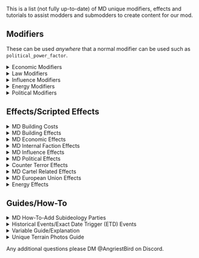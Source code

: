 This is a list (not fully up-to-date) of MD unique modifiers, effects and tutorials to assist modders and submodders to create content for our mod.

## Modifiers

These can be used *anywhere* that a normal modifier can be used such as ``political_power_factor``.

<details><summary>Economic Modifiers</summary>

| Modifier Name | Category | Description | Notes |
| ------ | ------ | ------ |  ------ |
| interest_rate_multiplier_modifier | Economic | Modifies the country's interest rate | This is whole number ( i.e. -1 ) |
| personnel_cost_multiplier_modifier | Economic | Modifies the country's military wages | N/A |
| army_personnel_cost_multiplier_modifier | Economic | Modifies the country's land forces wages | N/A |
| navy_personnel_cost_multiplier_modifier | Economic | Modifies the country's naval forces wages | N/A |
| airforce_personnel_cost_multiplier_modifier | Economic | Modifies the country's air forces wages | N/A |
| equipment_cost_multiplier_modifier | Economic | Modifies the country's equipment upkeep | N/A |
| bureaucracy_cost_multiplier_modifier | Economic | Modifies the country's bureaucracy spending cost | N/A |
| police_cost_multiplier_modifier | Economic | Modifies the country's internal security spending cost | N/A |
| education_cost_multiplier_modifier | Economic | Modifies the country's internal security spending cost | N/A |
| health_cost_multiplier_modifier | Economic | Modifies the country's health care spending cost | N/A |
| social_cost_multiplier_modifier | Economic | Modifies the country's welfare spending cost | N/A |
| econ_cycle_upg_cost_multiplier_modifier | Economic | Modifies the economic cycle upgrade cost | N/A |
| tax_rate_change_multiplier_modifier | Economic | Modifies the tax rate law change pp cost | N/A |
| propaganda_campaign_cost_modifier | Economic | Modifies all propaganda campaign decision monetary cost | N/A |
| projects_cost_modifier | Economic | Modifies the economic projects (the project section in the Economic Preview tab) | N/A |
| salafist_outlook_campaign_cost_modifier | Economic | Modifies the Salafi Indoctrination campaign decision monetary cost | N/A |
| nonaligned_outlook_campaign_cost_modifier | Economic | Modifies the Non-Aligned campaign decision monetary cost | N/A |
| western_outlook_campaign_cost_modifier | Economic | Modifies the Western Outlook campaign decision monetary cost | N/A |
| emerging_outlook_campaign_cost_modifier | Economic | Modifies the Emerging Outlook campaign decision monetary cost | N/A |
| nationalist_outlook_campaign_cost_modifier | Economic | Modifies the Nationalist Outlook campaign decision monetary cost | N/A |
| receiving_investment_duration_modifier | Economic | Modifies the duration of incoming International Investment projects | N/A |
| receiving_investment_cost_modifier | Economic | Modifies the cost of incoming International Investment projects | N/A |
| investment_duration_modifier | Economic | Modifies the duration of an outgoing International Investment project | N/A |
| investment_cost_modifier | Economic | Modifies the cost of an outgoing International Investment project | N/A |
| civ_facs_worker_requirement_modifier | Economic | Modifies the number of workers required by a Civilian Factory | N/A |
| mil_facs_worker_requirement_modifier | Economic | Modifies the number of workers required by a Military Factory and Dockyard | N/A |
| offices_worker_requirement_modifier | Economic | Modifies the number of workers required by an Office Park | N/A |
| buildings_worker_requirement_modifier | Economic | Modifies the number of workers required by all buildings | N/A |
| agriculture_workers_modifier | Economic | Modifies the number of workers required by agriculture  | N/A |
| agriculture_district_worker_requirement_modifier | Economic | Modifies the number of workers required by Commercialized Agriculture Districts | N/A |
| resource_sector_workers_modifier | Economic | Modifies the number of workers required by the resource sectors | N/A |
| tax_gain_multiplier_modifier | Economic | Modifies the amount of money gained from all taxes (Population and Corporate) | N/A |
| population_tax_income_multiplier_modifier | Economic | Modifies the amount of money gained from population taxes | N/A |
| corporate_tax_income_multiplier_modifier | Economic | Modifies the amount of money gained from corporate taxes | N/A |
| office_park_income_tax_modifier | Economic | Modifies the amount of money gained from Office Parks | N/A |
| dockyard_income_tax_modifier | Economic | Modifies the amount of money gained from Naval Yards | N/A |
| military_industry_tax_modifier | Economic | Modifies the amount of money gained from Military Industry | N/A |
| civilian_industry_tax_modifier | Economic | Modifies the amount of money gained from Civilian Industry | N/A |
| agriculture_tax_modifier | Economic | Modifies the amount of money gained from Agriculture | N/A |
| agriculture_district_income_tax_modifier | Economic | Modifies the amount of money gained from Commercialized Agriculture Districts| N/A |
| resource_export_multiplier_modifier | Economic | Modifies the amount of money gained from all Resource Exports | N/A |
| oil_export_multiplier_modifier | Economic | Modifies the amount of money gained from Fossil Fuel Exports | N/A |
| steel_export_multiplier_modifier | Economic | Modifies the amount of money gained from Steel Exports | N/A |
| tungsten_export_multiplier_modifier | Economic | Modifies the amount of money gained from Technology Metal Exports | N/A |
| aluminium_export_multiplier_modifier | Economic | Modifies the amount of money gained from Light Metal Exports | N/A |
| chromium_export_multiplier_modifier | Economic | Modifies the amount of money gained from Precious Metal Exports | N/A |
| rubber_export_multiplier_modifier | Economic | Modifies the amount of money gained from Rubber Exports | N/A |
| return_on_investment_modifier | Economic | Modifies the return rate on International Investment | 0.02 will add 2% to your ROI rate |
| productivity_growth_modifier | Economic | Modifies the productivity growth of a nation | Keep this small or else it quickly snowballs |
| state_productivity_growth_modifier | Economic | State level modifier to increase/decrease the productivity growth of a state | N/A |
| country_productivity_growth_modifier | Economic | Country level modifier increase/decrease the productivity growth of a state | N/A |
| agricolture_productivity_modifier | Economic |  Modifier to increase/decrease the productivity generate from agriculture | N/A |
| civilian_factories_productivity | Economic | Modifier to increase/decrease the productivity generate from civilian factories | N/A |
| military_factories_productivity | Economic | Modifier to increase/decrease the productivity generate from mil factories | N/A |
| dockyard_prodctivity| Economic | Modifier to increase/decrease the productivity generate from dockyards| N/A |
| offices_productivity | Economic | Modifier to increase/decrease the productivity generated from offices | N/A |
| total_workforce_modifier | Economic | Modifier to increase/decrease the amount of your workforce for buildings | N/A |
| high_unemployment_threshold_modifier | Economic | Modifier to increase/decrease the limit before you suffer penalties from high unemployment | N/A |
| gdp_from_resource_sector_modifier | Economic | Modifier to increase/decrease the gdp from the resource sector | N/A |
| international_market_income_modifier | Economic | Modifier to increase/decrease the amount of money gained from selling equipment on the international market | N/A |
| international_market_purchase_modifier | Economic | Modifier to increase/decrease the cost of buying equipment from the international market | N/A |
| migration_rate_value_factor| Migration | Modifier to increase/decrease the amount of net migration into your country | N/A |
| internal_investments_pp_cost_modifier | Economic | Modifier to increase/decrease the amount of political power spent on Internal Investments | N/A |
| internal_investments_money_cost_modifier | Economic | MModifier to increase/decrease the amount of money spent on Internal Investments | N/A |

</details>

<details><summary>Law Modifiers</summary>

| Modifier Name | Category | Description | Notes |
| ------ | ------ | ------ |  ------ |
| expected_adm_modifier | Law | Modifier that increases/decreases the expected government spending on Bureau (Laws) | N/A |
| expected_police_modifier | Law | Modifier that increases/decreases the expected government spending on Police/Internal Security (Law) | N/A |
| expected_education_modifier | Law | Modifier that increases/decreases the expected government spending on Education (Law) | N/A |
| expected_healthcare_modifier | Law | Modifier that increases/decreases the expected government spending on Healthcare (Law) | N/A |
| expected_welfare_modifier | Law | Modifier that increases/decreases the expected government spending on Social Spending (Law) | N/A |
| expected_mil_modifier | Law | Modifier that increases/decreases the expected government spending on Military (Law) | N/A |
| corruption_cost_factor | Law | Modifies the political power cost of changing Corruption | N/A |
| economic_cycles_cost_factor | Law | Modifies the political power cost of changing Economic Cycles | N/A |
| internal_factions_cost_factor | Law | Modifies the political power cost of changing Internal Factions | N/A |
| bureaucracy_cost_factor  | Law | Modifies the political power cost of changing Bureaucracy Spending | N/A |
| Military_Spending_cost_factor | Law | Modifies the political power cost of changing Military Spending | N/A |
| crime_fighting_cost_factor | Law | Modifies the political power cost of changing Police/Internal Security Spending | N/A |
| education_budget_cost_factor | Law | Modifies the political power cost of changing Education Spending | N/A |
| health_budget_cost_factor | Law | Modifies the political power cost of changing Healthcare Spending | N/A |
| social_budget_cost_factor | Law | Modifies the political power cost of changing Welfare Spending | N/A |
| trade_laws_cost_factor | Law | Modifies the political power cost of changing Trade Law | N/A |
| Conscription_Law_cost_factor | Law | Modifies the political power cost of changing Conscription Law | N/A |
| Military_Status_Women_cost_factor | Law | Modifies the political power cost of changing Military Status of Women Law | N/A |
| Foreign_Intervention_Law_cost_factor | Law | Modifies the political power cost of changing Foreign Intervention Law | N/A |
| Officer_Training_Law_cost_factor | Law | Modifies the political power cost of changing Officer Training Law | N/A |
| migration_rate_value_factor | Law | Modifies net migration rate | N/A |
| materiel_manufacturer_cost_factor | Law | Modifies the political power cost of changing Infantry/Other Design Companies | This is used when you do not have Arms Against Tyranny enabled. |
| tank_manufacturer_cost_factor | Law | Modifies the political power cost of changing Armour Design Companies | This is used when you do not have Arms Against Tyranny enabled. |
| aircraft_manufacturer_cost_factor | Law | Modifies the political power cost of changing Aircraft Design Companies | This is used when you do not have Arms Against Tyranny enabled. |
| naval_manufacturer_cost_factor | Law | Modifies the political power cost of changing Naval Design Companies | This is used when you do not have Arms Against Tyranny enabled. |

</details>

<details><summary>Influence Modifiers</summary>

| Modifier Name | Category | Description | Notes |
| ------ | ------ | ------ |  ------ |
| foreign_influence_modifier | Influence | Modifier that increases the effectiveness of your influence actions | N/A |
| foreign_influence_defense_modifier | Influence | Modifier that decreases the effectiveness of foreign influence actions in our country | N/A |
| foreign_influence_auto_influence_cap_modifier | Influence | Modifier that increases the number of Auto-Influence slots a tag has available | N/A |
| influence_coup_modifier | Influence | Modifier that increase/decreases the success rate of a coup | N/A |
| foreign_influence_continent_modifier | Influence | Modifier that increase/decreases the effectiveness of foreign influence on other continents | This modifier is a negative modifier. |
| foreign_influence_home_continent_modifier | Influence | Modifier that increase/decreases the effectiveness of foreign influence on our home continents | This modifier is a negative modifier. |
| foreign_influence_monthly_domestic_independence_gain_modifier | Influence | Increases the amount of the monthly Domestic Independence Gain |
| foreign_influence_monthly_domestic_independence_gain_factor | Influence | Modifier that increases/decreases the effectiveness of foreign influence on other continents | Increases the amount of the monthly Domestic Independence Gain by this factor |

</details>

<details><summary>Energy Modifiers</summary>

| Modifier Name | Category | Description | Notes |
| ------ | ------ | ------ |  ------ |
| energy_gain | Energy | Modifies energy gain as a flat amount | 10 = 10 more energy gain |
| energy_gain_multiplier | Energy | Modifies energy gain as a percentage, modifies all sources of energy gain | N/A |
| renewable_energy_gain | Energy | Modifies energy gain from renewable | N/A |
| renewable_energy_gain_multiplier | Energy | Modifies energy gain from renewable as a modifier | N/A |
| pop_energy_use_multiplier | Energy | Modifies the amount of energy used by the population | N/A |
| fossil_pp_energy_generation_modifier | Energy | Modifies the energy generated by a Fossil Fuel Powerplant | N/A |
| nuclear_energy_generation_modifier | Energy | Modifies energy generated by a Nuclear Reactor | N/A |
| hydroelectric_energy_storage | Energy | Used for basic static energy use/storage for hydroelectric modifiers in a particular state | N/A |
| nuclear_fuel_consumption_modifier | Energy | Modifies the consumption of LEU fuel by Nuclear Reactors | N/A |
| fossil_pp_fuel_consumption_modifier | Energy | Modifies the consumption of fuel by Fossil Fuel Powerplant | N/A |
| non_electric_fuel_consumption_modifier | Energy | Modifies the consumption of fuel by a countries population | N/A |
| energy_use | Energy | Modifies energy use as a flat amount | 10 = 10 more energy consumption |
| energy_use_multiplier | Energy | Modifies energy consumption as a percentage, modifies all sources of energy consumption | N/A |
| battery_park_construction_cost | Energy | Modifies the cost of building a battery park | N/A |
| leu_fuel_production_modifier | Energy | Modifies the amount of LEU fuel produced each week by enrichment facilities | N/A |
| heu_fuel_production_modifier | Energy | Modifies the amount of HEU fuel produced each week by enrichment facilities | N/A |
| state_renewable_energy_generation_modifier | Energy | Modifies the amount of State Renewable Energy Generation | N/A |

</details>

<details><summary>Political Modifiers</summary>

| Modifier Name | Category | Description | Notes |
| ------ | ------ | ------ |  ------ |
| popularity_attack_modifier | Political | Modifier that increases the effectiveness of attacking political parties in the political GUI | The modifier is not percentual. EX: popularity_attack_modifier = 2.0 for 2x damage |
| popularity_boost_modifier| Political | Modifier that increases the effectiveness of boosting political parties in the political GUI | The modifier is not percentual. EX: popularity_boost_modifier = 2.0 for 2x boost |

</details>

## Effects/Scripted Effects

<details><summary>MD Building Costs</summary>

Each of the values for buildings that consume a building slot (i.e. Civilian Industry) has the building slot factored in.

-- State Buildings:

- Civilian Industry (industrial_complex) - $7.50
- Military Industry (arms_factory) - $7.50
- Dockyard (dockyard) - $7.50
- Offices (offices) - $12
- Commercialized Agriculture District - $3.75
- Infrastructure (infrastructure) - $3.50
- Air Base (air_base) - $2.50
- Sam Site (anti_air_building) - $3.25
- Renewable Energy Infrastructure (synthetic_refinery) - $8.50
- Fuel Silo (fuel_silo) - $3.00
- Radar Station (radar_station) - $1.75
- Network Infrastructure (internet_station) - $3.00
- Missile Launch Site (rocket_site) - $3.00
- Nuclear Reactor (nuclear_reactor) - $9.00
- State-Wide Defensive Network (stronghold_network) - $8.00
- Fossil Fuel Powerplant (fossil_powerplant) - $2.25
- **Building Slots Minimum: $1.00 per slot**

-- Provincial Buildings

- Naval Engineering Facility (naval_facility) - $15.00
- Land Warfare Facility (land_facility) - $15.00
- Aerodynamics & Avionics Facility (air_facility) - $15.00
- Civilian R&D Facility (nuclear_facility) - $15.00
- Naval Base (naval_base) - $0.50 per level
- Land Fort (bunker) - $0.50 per level
- Coastal Bunker (coastal_bunker) - $0.50 per level
- Supply Hub (supply_node) - $2.50
- Railways (rail_way) - $0.01 per province

-- Resources:

Resources in MD translates to a 8 resources to one civilian factory. Therefore, if you were to add 1 steel it would cost the nation $0.938 Billion in MD standard. The below example illustrates how you should balance out resource costs.

Example:
```
capital_scope = {
	add_resource = {
		type = steel
		amount = 4
	}
}
set_temp_variable = { treasury_change = -3.75 }
modify_treasury_effect = yes
```

</details>

<details><summary>MD Building Effects</summary>

If you are lazy to calculate cost for common effects with buildings, you can check common\scripted_effects\00_scripted_effects.txt<br><br>
State Scope effects requires to put the effect inside a state. If the building cannot be added into a state, it will be added to any random owned state.<br>
Example:
```
117 = {
	one_state_industrial_complex = yes
}
```
Also try to use as more as possible these effects.

**Civilian Factory**
```
one_random_industrial_complex = yes #add 1 civ with slot and cost
two_random_industrial_complex = yes #add 2 civs with slots and cost
three_random_industrial_complex = yes #add 3 civs (2 in 1st random state and 3rd in another one) with slots and cost
four_random_industrial_complex = yes #add 4 civs (2 in 1st random state and 2 in another one) with slots and cost

~~State Scope~~
one_state_industrial_complex = yes #add 1 civ with slot and cost in a predefined state
two_state_industrial_complex = yes #add 2 civs with slot and cost in a predefined state
three_state_industrial_complex = yes #add 3 civs with slot and cost in a predefined state
four_state_industrial_complex = yes #add 4 civs with slot and cost in a predefined state
```
**Military Factory**
```
one_random_arms_factory = yes #add 1 military factory with slot and cost
two_random_arms_factory = yes #add 2 military factories with slots and cost
three_random_arms_factory = yes #add 3 military factories (2 in 1st random state and 3rd in another one) with slots and cost
four_random_arms_factory = yes #add 4 military factories (2 in 1st random state and 2 in another one) with slots and cost

~~State Scope~~
one_state_arms_factory = yes #add 1 military factory with slot and cost in a predefined state
two_state_arms_factory = yes #add 2 military factories with slot and cost in a predefined state
three_state_arms_factory = yes #add 3 military factories with slot and cost in a predefined state
four_state_arms_factory = yes #add 4 military factories with slot and cost in a predefined state
```
**Infrastructure**
```
one_random_infrastructure = yes #add 1 infrastructure with cost
two_random_infrastructure = yes #add 2 infrastructure in 2 random states with cost
three_random_infrastructure = yes #add 3 infrastructure in 3 random states with cost

~~State Scope~~
one_state_infrastructure = yes #add 1 infrastructure with cost in a predefined state
two_state_infrastructure = yes #add 2 infrastructure with cost in a predefined state
three_state_infrastructure = yes #add 3 infrastructure with cost in a predefined state
```
**Dockyards**
```
one_random_dockyard = yes #add 1 dockyard with slot and cost
two_random_dockyards = yes #add 2 dockyards with slots and cost

~~State Scope~~
one_state_dockyard = yes #add 1 dockyard with slot and cost in a predefined state
two_state_dockyard = yes #add 2 dockyards with slot and cost in a predefined state
```
**Offices**

The following also give a fossil fuel power plant.
```
one_office_construction = yes #add 1 office construction with slot and cost
two_office_construction = yes #add 2 office constructions with slots and cost
three_office_construction = yes #add 3 office constructions (2 in 1st random state and 3rd in another one state) with slots and cost

~~State Scope~~
one_state_office_construction = yes #add 1 office construction with slot and cost in a predefined state
two_state_office_construction = yes #add 2 office constructions with slots and cost in a predefined state
three_state_office_construction = yes #add 3 office constructions with slots and cost in a predefined state
```
**Commercialized Agriculture District**
```
one_random_agriculture_district = yes #add 1 agriculture district construction with slot and cost

~~State Scope~~
one_state_agriculture_district = yes #add 1 agriculture district construction with slot and cost in a predefined state
```
**Air bases (air_base)**
```
one_air_base = yes #add 1 air base with cost
two_air_base = yes #add 2 air bases in various states with cost

~~State Scope~~
one_state_air_base = yes #add 1 air base with cost in a predefined state
two_state_air_base = yes #add 2 air bases with cost in a predefined state
```
**Network Infrastructure (internet_station)**
```
one_random_network_infrastructure = yes #add 1 network infrastructure with cost
two_random_network_infrastructure = yes #add 2 network infrastructure in various states with cost

~~State Scope~~
one_state_network_infrastructure = yes #add 1 network infrastructure with cost in a predefined state
two_state_network_infrastructure = yes #add 2 network infrastructure with cost in a predefined state
```
**Anti Air | Sam Site (anti_air_building)**
```
one_anti_air = yes #add 1 anti air with cost
two_anti_air = yes #add 2 anti airs in various states with cost

~~State Scope~~
one_state_anti_air = yes #add 1 anti air with cost in a predefined state
two_state_anti_air = yes #add 2 anti airs with cost in a predefined state
```
**Radar Station (radar_station)**
```
one_radar_station = yes #add 1 radar station with cost
two_radar_station = yes #add 2 radar stations in various states with cost

~~State Scope~~
one_state_radar_station = yes #add 1 radar station with cost in a predefined state
two_state_radar_station = yes #add 2 radar stations with cost in a predefined state
```
**Synthetic refinery (synthetic_refinery)**
```
one_random_synthetic_refinery = yes #add 1 Synthetic refinery with slot and cost
two_random_synthetic_refinery = yes #add 2 Synthetic refineries in various states with slots and cost
three_random_synthetic_refinery = yes #add 3 Synthetic refineries in various states with slots and cost

~~State Scope~~
one_state_synthetic_refinery = yes #add 1 Synthetic refinery with slot and cost in a predefined state
two_state_synthetic_refinery = yes #add 2 Synthetic refineries with slot and cost in a predefined state
three_state_synthetic_refinery = yes #add 3 Synthetic refineries with slot and cost in a predefined state
```
**Other buildings**
```
one_random_nuclear_reactor = yes #add 1 nuclear reactor with slot and cost
two_random_nuclear_reactor = yes #add 2 nuclear reactors with slot and cost

~~State Scope~~
one_state_nuclear_reactor = yes #add 1 nuclear reactor with slot and cost in a predefined state
two_state_nuclear_reactor = yes #add 2 nuclear reactors with slot and cost in a predefined state
```

</details>

<details><summary>MD Economic Effects</summary>

All scripted effects provided *automatically* create tooltips for you. Do **NOT** localize additional tooltips.

**How to Modify Treasury**
```
# - reduces the treasury
set_temp_variable = { treasury_change = -10.00 }
modify_treasury_effect = yes

small_expenditure = yes
medium_expenditure = yes
large_expenditure = yes
```
**Other Economic Effects**
```
set_temp_variable = { debt_change = 0.1 }
modify_debt_effect = yes
```
```
set_temp_variable = { int_investment_change = 0.1 }
modify_international_investment_effect = yes
```
```
set_temp_variable = { corp_change = 2 }
modify_corporate_tax_rate_effect = yes
```
```
set_temp_variable = { pop_change = 2 }
modify_population_tax_rate_effect = yes
```

```
# - Adjusting the productivity of a number as a flat value
set_temp_variable = { temp_productivity_change = 0.025 }
flat_productivity_change_effect = yes
```

**Guide on How To-Do Additional Income/Additional Expenses**
```
Step One: go to common/scripted_effects/00_money_system.txt
Step Two: look for calculate_additional_income_rate
Step Three: In that section there should be a noted one that says Country Specific. Throw it in there.
if = {
  limit = { original_tag = TAG  }
  if = {
    limit = { has_idea = whatever }
    set_variable = { whatever_gain = 0.05 }
    add_to_variable = { additional_income_rate = whatever_gain }
  }
}
Step Four: go to common/scripted_localization/money_scripted_localization.txt. It doesn't really matter where you put it in here.
defined_text = {
    name = additional_income_summary_whatever
    text = {
        trigger = { has_idea = whatever }
        localization_key = "whatever_TT" #define this summary "$$[?whatever_gain|+3] from §Y$whatever$§!\n"
    }
    text = {
        trigger = { NOT = { has_idea = whatever } }
        localization_key = ""
    }
}
Step Five: go to MD_money_l_english.yml (localisation/english). Look up ADDITIONAL_INCOME_REVENUES_TOOLTIP
Then at the end or somewhere in it just put [additional_income_summary_whatever]
Step Six: Go back to your original idea file this should show you the amount in the spirits modifiers

**NOTE** Variable displays will not work in this section. You will need to create seperate tooltip that states expclitly what you want or added the localization into the _desc of the idea.

Do this in the modifiers:

modifiers = {
  custom_modifier_tooltip = whatever_TT
}

```

**Set/Remove Trade Agreement**

Creates or removes a trade agreement

- sender_nation --- The nation sending the agreement
- receiver_nation --- Nation retrieving the agreement
- remove_agreement --- Optional (Set to 1)

```
set_temp_variable = { receiver_nation = RAJ.id }
set_temp_variable = { sender_nation = SIN.id }
set_improved_trade_agreement = yes

```
**Set/Remove Permanent Investment Targets**

Creates or removes adding_nation to another AI's investment pool

- target_nation --- The nation sending the agreement
- adding_nation --- Nation retrieving the agreement
- remove_nation --- Optional (Set to 1)

```
set_temp_variable = { target_nation = RAJ.id }
set_temp_variable = { adding_nation = SIN.id }
change_permanent_investment_target = yes

```

**Increase/Decrease Economic Growth**

Increases or decreases the nation's current economic cycle

```
increase_economic_growth = yes
decrease_economic_growth = yes
increase_two_level_economic_growth = yes
decrease_two_level_economic_growth = yes
depression = yes
recession = yes
stagnation = yes
stable_growth = yes
fast_growth = yes
economic_boom = yes
```

**Increase/Decrease Bureaucracy Law**

Increases or decreases the nation's current Bureaucracy Spending Law

```
decrease_centralization = yes
decrease_centralization_2 = yes
decrease_centralization_3 = yes
increase_centralization = yes
increase_centralization_2 = yes
increase_centralization_3 = yes
increase_centralization_4 = yes
```

**Increase/Decrease Social Spending**

Increase or decreases the nation's current Social Spending Law

```
increase_social_spending = yes
increase_social_spending_2 = yes
increase_social_spending_3 = yes
increase_social_spending_4 = yes
decrease_social_spending = yes
decrease_social_spending_2 = yes
max_social_spending = yes
```

**Increase/Decrease Education Spending**

Increase or decreases the nation's current Education Spending Law

```
increase_education_budget = yes
increase_education_budget_2 = yes
increase_education_budget_3 = yes
increase_education_budget_4 = yes
decrease_education_budget = yes
decrease_education_budget_2 = yes
max_education_budget = yes
```

**Increase/Decrease Health Spending**

Increase or decreases the nation's current Education Spending Law

```
increase_healthcare_budget = yes
increase_healthcare_budget_2 = yes
increase_healthcare_budget_3 = yes
increase_healthcare_budget_4 = yes
decrease_healthcare_budget = yes
decrease_healthcare_budget_2 = yes
max_healthcare_budget = yes
```

**Increase/Decrease Police Spending**

Increase or decreases the nation's current Police Spending Law

```
increase_policing_budget = yes
increase_policing_budget_2 = yes
increase_policing_budget_2 = yes
increase_policing_budget_4 = yes
decrease_policing_budget = yes
decrease_policing_budget_2 = yes
```


**Increase/Decrease Trade Law**

The following are for increasing and decreasing the "Trade Law" of your nation:

```
increase_exports = yes
decrease_exports = yes
set_exports_to_min = yes
set_exports_to_max = yes
```

**Increase/Decrease Military Spending Law**

The following are for increasing your military spending law.

```
increase_military_spending = yes
decrease_military_spending = yes
decrease_military_spending_2 = yes
sizeable_military_spending = yes # Sets your military spending to sizeable
```

**Increase/Decrease Migration Law**

The following are for increasing and decreasing your Migration and Border Regulations laws

```
increase_migration_law = yes
decrease_migration_law = yes
```


</details>

<details><summary>MD Internal Faction Effects</summary>

**Internal Factions Code Snippet**
```
set_temp_variable = { temp_opinion = 5 }
change_small_medium_business_owners_opinion = yes

If you want industrial_conglomerates opinion to be improved.

set_temp_variable = { temp_opinion = 5 }
change_industrial_conglomerates_opinion = yes
```

<details><summary>Internal Faction Breakdown</summary>

```
# List of Factions sorted by category
# ----------------------------------
# Economic Type: Small & Medium Business Owners, International Bankers, Fossil Fuel Industry
# Industrial Conglomerates, Oligarchs
#
# Militaristic: Maritime Industry, Military-Industrial Complex, The Military, Intelligence Community
#
# Special Interest: Labour Unions, Landowners, Farmers, Communist Cadres
#
# Religious Factions: Wahhabi Ulema, The Ulema, The Clergy, The Priesthood
#
# Nation Specific: The Donju, The Bazaar, Saudi Royal Family, IRGC, Iranian Quds Force,
# Foreign Jihadis, VEVAK, Chaebols, Wall Street, ISI Pakistan
```
</details>

<details><summary>Available Faction Commands</summary>

- change_small_medium_business_owners_opinion
- change_industrial_conglomerates_opinion
- change_fossil_fuel_industry_opinion
- change_defense_industry_opinion
- change_maritime_industry_opinion
- change_international_bankers_opinion
- change_oligarchs_opinion
- change_farmers_opinion
- change_landowners_opinion
- change_labour_unions_opinion
- change_communist_cadres_opinion
- change_the_clergy_opinion
- change_the_ulema_opinion
- change_the_priesthood_opinion
- change_the_wahabi_ulema_opinion
- change_the_military_opinion
- change_intelligence_community_opinion
- change_isi_pakistan_opinion -- Pakistani Unique Intelligence Community
- change_vevak_opinion -- Iranian Unique Intelligence Community
- change_the_bazaar_opinion -- Iranian Unique Small Medium Business Owners
- change_the_donju_opinion -- North Korean Oligarchs
- change_saudi_royal_family_opinion -- Unique Faction for Gulf States
- change_foreign_jihadis_opinion -- Unique Faction for Fascist States (Al-Shabaab i.e.)
- change_irgc_opinion -- Unique Faction for Iran
- change_iranian_quds_force_opinion -- Unique Faction for Iranian Proxy States
- change_chaebols_opinion -- Unique South Korean oligarchs
- change_wall_street_opinion -- Unique American International Bankers

</details>



</details>

<details><summary>MD Influence Effects</summary>

**Influence Action Examples**

Percent Change is given in a whole number increment (i.e. 10 = 10%)
- Domestic Influence
```
# set_temp_variable = { percent_change = +-x }
change_domestic_influence_percentage = yes
```
- Change Index Influencers
```
# set_temp_variable = { percent_change = +-x }
# set_temp_variable = { influencer_index = 0-6 }
change_current_influencer_index_percentage = yes
```
- General Influence Change
-- Keep in mind if the 7th influencer has more influence then your percent_change the target nation will gain domestic influence instead of you gaining influence.

i.e.
7th Influencer has 5% influence and you are influencing by 3%. The target nation gains domestic influence instead.
```
# set_temp_variable = { percent_change = -+ x }
# set_temp_variable = { tag_index = SCOPE }
# set_temp_variable = { influence_target = SCOPE }
# Supported Scope: FROM, ROOT, PREV, TAG
change_influence_percentage = yes
```

</details>

<details><summary>MD Political Effects</summary>

**Code Snippet to Add Party Popularity to Subideologies**

- set_temp_variable = { party_index = X } #Index of party to be changed 0-23
- set_party_index_to_ruling_party = yes -- automatically sets index to ruling party
- set_temp_variable = { party_popularity_increase = Y } #How much party popularity is changed, must be in decimals so 2% is 0.02
- set_temp_variable = { temp_outlook_increase = Z } #OPTIONAL PARAMETER -- Must be in decimals so 2% is 0.02
- add_relative_party_popularity = yes

```
set_temp_variable = { party_index = 2 }
set_temp_variable = { party_popularity_increase = 0.10 }
set_temp_variable = { temp_outlook_increase = 0.10 } -- OPTIONAL
add_relative_party_popularity = yes
```

***Modify Ruling Outlook Popularity:***

Purpose: Modifies the ruling outlook only by ``arg_popularity``

```
set_temp_variable = { arg_popularity = +- }
add_ruling_outlook_popularity = yes
```

***Add a Party to Coalition***

Purpose: Lightweight script to dynamically localize the addition of members into coalition.

```
set_temp_variable = { add_col_one = 0-23 }
add_coalition_members_effect = yes
```

***Remove a Party from Coalition***

Purpose: Lightweight script to dynamically localize the removal of members into coalition.

```
set_temp_variable = { remove_col_one = 0-23 }
remove_coalition_members_effect = yes
```

***Set the Ruling Party Via Effect***

Purpose: Set the ruling party via scripted effect to some subideology. You need to still do the set_politics as I cannot parameterize it.

```
# set_temp_variable = { rul_party_temp = 0-23 }
# set_temp_variable = { col_one = 0 - 23 }  -- Optional: This sets the first coalition member
# set_temp_variable = { col_two = 0 - 23 }  -- Optional: This sets the second coalition member
# set_temp_variable = { col_three = 0 - 23 }  -- Optional: This sets the third coalition member
# set_temp_variable = { change_leader_temp = 0-1 } -- Optional: If you do not want to change the ruling leader then set this value to 1
# It's imperative you put the set_politics second! Else it doesn't properly update the set_party_name


set_temp_variable = { rul_party_temp = 20 }
change_ruling_party_effect = yes
set_politics = {
    ruling_party = nationalist
    elections_allowed = no
}
```

***Modifying Election Threshold:***

Purpose: Modifies the Election Threshold (minimum value a party needs to be considered for coalitions).

```
set_temp_variable = { threshold_change = 0.03 }
modify_election_threshold = yes
```

***Allow/Ban Parties***

Bans the provided party index for elections
```
set_temp_variable = { party_index = 1-24 }
ban_party_scripted_call = yes
```

Allows the provided party index for elections
```
set_temp_variable = { party_index = 1-24 }
unban_party_scripted_call = yes
```

```
set_country_flag = free_allow_parties # Set this if you don't want a PP cost
set_partyall_allowed = yes # Allows all the parties
```

```
set_country_flag = free_ban_parties # Set this if you don't want a PP cost
set_partyall_banned = yes # Bans all the parties
```

</details>

<details><summary>Counter Terror Effects</summary>

**Radicalization / Threat Level**

Only Counter Terror nations can use this. For a full list of tags go to common -> on_actions.txt and look for _ct_states.

```
set_temp_variable = { rad_change = -5 }
modify_radicalization_effect = yes

```

```
set_temp_variable = { threat_change = 2 }
modify_terror_threat_effect = yes

```

</details>

<details><summary>MD Cartel Related Effects</summary>

modify_cartel_variables_effect
Purpose: Handles the macro for needing to change any cartel strength or cartel political influence
set_temp_variable = { cart_strength_change = +- x }
set_temp_variable = { cart_influence_change = +- x }

```
set_temp_variable = { cart_strength_change = 2 }
set_temp_variable = { cart_influence_change = 2 }
modify_cartel_variables_effect = yes
```

</details>

<details><summary>MD European Union Effects</summary>

**Euroscepticism Effects**

To add/remove Euroscepticism all you need to do is:

```
set_temp_variable = { modify_eurosceptic = 0.05 }
set_temp_variable = { modify_eurosceptic_target = THIS }
eurosceptic_change = yes
```

"THIS" can use any of the following:
- THIS
- ROOT
- PREV
- FROM
- Any country tag (such as GER)

For this effect to occur in *all* current EU states:

```
set_temp_variable = { modify_eurosceptic = -0.05 }
EU_eurosceptic_change = yes
```

And finally, for this effect to occur in *current* and *potential* EU member states:

```
set_temp_variable = { modify_eurosceptic = -0.05 }
EU_potential_eurosceptic_change = yes
```

</details>

<details><summary>Energy Effects</summary>

Constructs enrichment facilities for the nation. It costs 25.00 per. The scripted effect handles the cost. Just input a number.

```
set_temp_variable = { temp_change = 2 }
build_enrichment_facilities_effect = yes
```

Constructs a battery park as part of an effect. It costs 100.00 per unless you have
modifiers to reduce or increase it.
```
set_temp_variable = { temp_change = 2 }
build_battery_park_effect = yes
```
</details>

## Guides/How-To

<details><summary>MD How-To-Add Subideology Parties</summary>

Adding political parties is a great way to add new flavor to nations without a lot of work!

There are several files you need to edit to get the parties to show up in Millennium Dawn.

- ``common/scripted_lozalition/subideology_scripted_localization.txt``
- ``localisation/english/MD_subideology_parties_l_english.yml``
- ``interface/MD_parties_icons.gfx``
- Party icons are stored in ``gfx/texticons/parties_icons/nation_name``
- Custom Leaders are stored in ``common/scripted_effects/[TAG]_political_leaders.txt``

It is fairly straightforward, but you will need to follow the tags exactly as they are written.

List of Subideology Slots:

*THESE CANNOT BE USED FOR CONSOLE COMMANDS*

**Western**
- Western_Autocracy - Pro-Western Autocrats
- conservatism - Conservatives
- liberalism - Liberals
- socialism - Social Democrats

**Emerging**
- Communist-State - Emerging Communists
- anarchist_communism - Left-Wing Radicalism
- Conservative - Reactionaries
- Autocracy - Emerging Autocrats
- Mod_Vilayat_e_Faqih - Moderate Shiite Revolutionaries
- Vilayat_e_Faqih - Hardline Shiite Revolutionaries

**Salafism**
- Kingdom - Wahhabi Monarchist
- Caliphate - Saafi Jihadism

**Non-Aligned**
- Neutral_Muslim_Brotherhood - Moderate Islamist
- Neutral_Autocracy - Non-Aligned Autocrats
- Neutral_conservatism - Conservatives
- oligarchism - Oligarchs
- Neutral_Libertarian - Libertarians
- Neutral_green - Greens
- neutral_Social - Socialist Democrats
- Neutral_Communism - Communists

**Nationalist**
- Nat_Populism - Right Wing Popluists
- Nat_Fascism - Fascists
- Nat_Autocracy - Military Junta
- Monarchist - Absolutist Monarchist

***THE HOW TO***

To start you need to define the political party in the MD_subideology_parties_l_english.yml. Here we are using Armenia as our example. Please keep the same stylization here, where you only replace conservatism with the given ideologies.
![image](uploads/bcd0cb5e0f20b461d2ffbe604743138d/image.png)

The next place is to implement the icons in ``interface/MD_parties_icons.gfx``. You must first save your party icons in .dds format in ``gfx/texticons/parties_icons/{tag}``. This is where the image of the icon is stored. You then move onto ``interface/MD_parties_icons.gfx`` and implement them following the thousands of other spriteType examples.

![image](uploads/da9d2d599503f617b72967537ab5992b/image.png)

Once you have completed that portion it is now time to move on to the implementation of the localization keys. From here, we move to the file ``common/scripted_localisation/subideology_scripted_localisation.txt``. There are three places you need to add for the individual localization keys. The first is {subideology}_L which is the party's title with its icon. The second is {subideology}_L_desc where the description is stored, and finally, {subideology}_L_icon where the icon is stored.
![image](uploads/78c7fc6dd04e08c7baa33af2c132b0f1/image.png)

If you have done these steps correctly your parties should now be correctly displayed in the game. You can give these any kind of conditional if you want dynamics. ARM, SPR, and FRA all have examples of doing this dynamically using other triggers.

New political leaders are a bit more complicated and require some more details to ensure they are correctly configured in-game. To begin, you must have stored your portraits in ``gfx/leaders/{tag}`` in .dds format or .tga format. Once that is complete we then move on to ``common/scripted_effects/{tag}_political_leaders.txt``.

There are some notes to keep track of. Depending on the ideology of the leader, you need to set it by replacing the set_Nat_Autocracy with set_{subideology}. This classifies it to the proper sub ideology that a specific character belongs to. The only thing that needs to be added if a leader shouldn't be available after a certain condition or date is
``if = { limit = { date < 2016.1.2 } set_temp_variable = { b = 1 } } #skip if 2017``. This line determines whether the leader is skipped the next time the leader comes to power.

```
if = { limit = { has_country_flag = set_Nat_Autocracy }
		if = { limit = { check_variable = { Nat_Autocracy_leader = 0 } }
			add_to_variable = { Nat_Autocracy_leader = 1 }
			hidden_effect = { kill_country_leader = yes }

			create_country_leader = {
				name = "Clifford Husbands"
				picture = "generic.dds"
				ideology = Nat_Autocracy
				traits = {
					nationalist_Nat_Autocracy
				}
			}

			if = { limit = { has_country_flag = do_not_retire } subtract_from_variable = { Nat_Autocracy_leader = 1 } }
			if = { limit = { date < 2016.1.2 } set_temp_variable = { b = 1 } } #skip if 2017
		}
		if = { limit = { check_variable = { Nat_Autocracy_leader = 1 } NOT = { check_variable = { b = 1 } } }
			add_to_variable = { Nat_Autocracy_leader = 1 }
			hidden_effect = { kill_country_leader = yes }

			create_country_leader = {
				name = "Sandra Mason"
				picture = "sandra_mason.dds"
				ideology = Nat_Autocracy
				traits = {
					nationalist_Nat_Autocracy
				}
			}

			if = { limit = { has_country_flag = do_not_retire } subtract_from_variable = { Nat_Autocracy_leader = 1 } }
			set_temp_variable = { b = 1 }
		}
	}
```


</details>

<details><summary>Historical Events/Exact Date Trigger (ETD) Events</summary>

File Path: ``common/scripted_effects/00_yearly_efffects``

Historical events for MD should be triggered using the new system in common/scripted_effects/00_yearly_effects.txt

These are "container" effects triggered once a year by one country to trigger all historical scripted content for each country. You can put an event in two places, either in a "year" effect or in the on_startup effect at the top of the file. If you wish to have the event fire in 2000 (or 2017 if you still want content support for that start date). Add the event in the on-startup with the days until it should fire in the game's first year. Outside of that, if you wish to fire an event in a specific year, find the event and then add the day counters as you otherwise would for a normal event.

```
MD_event_on_startup_events = {
	if = { # The 2000 start date
		limit = { has_start_date < 2000.1.2 }
		# Events with known dates that should fire with the 2000 start date.
		CAM = {
			country_event = { id = Cameroon.1 days = 50 random_days = 50 }
		}
	}
	else = {
		USA = {
			country_event = { id = donald_trump.1000 days = 1 }
		}
	}
}
```

```
trigger_year_2067_events = {
	USA = {
		country_event = { id = collapse_event.1 days = 30 random_days = 336 }
	}
}
```

</details>

<details><summary>Variable Guide/Explanation</summary>

There are a ton interesting and fun things you can accomplish using simple variables and other forms of variables that arent entirely possible using only in-game values. Variables open up a whole new world in terms of gameplay and design that is normally undervalued in a game that its primary focus is the military aspect.

# Basic Commands for Variables
#set_variable = { var = example value = 1 } - Sets the Variable (can be used anywhere executing a script) to a value and also sets a variable with a name. Creates the variable if it doesnt exist before, OR sets it to a new value if already present somewhere.
#add_to_variable { var = example value = 1 } - this is the long way of adding to a variable but it just adds one so now the variable is valued at 2.
#subtract_from_variable { var = example value = 2 } - subtracts yields 0 from the current running script.

You can also multiple, divide, round, and a few other functions depending on the situation you are using the variables.

# Basic Setting Example:
Example:
```
	####American Economic Variables Pre-Set###
	###Regulatory Variable
	set_variable = { var = USA_economic_regulation_var value = 45 }
	set_variable = { var = USA_economic_regulation_var max = 100 }
	set_variable = { var = USA_economic_regulation_var min = 0 }
	###Strength of Wall Street
	set_variable = { var = USA_strength_of_wall_street_var value = 17 }
	set_variable = { var = USA_strength_of_wall_street_var max = 50 }
	set_variable = { var = USA_strength_of_wall_street_var min = 0 }
```

The variables here are set in the United States history file and used for the American Economy decisions and effects that occur with every one of the American economy focuses, events or decisions. There are two new topics here in the set_variable which is min and max. They simply set the max possible value and the minimum possible value for the given variable.

This is a basic rundown of variables and the simplest way to begin and use them. There are many ways of using this flexible effects in both systems and in general effects.

</details>

<details><summary>Unique Terrain Photos Guide</summary>

**Step One: Create a Suitable Image Size & Put it in a Folder**

Terrain photos need to be 413x70px in size. After selecting your image and sizing it, save the image as DDS. Then drop your photos in \mod\Millennium_Dawn\gfx\interface\terrain.

**Step Two: Edit MD_terrain_cities.gfx Code**

File Path: ``Millennium_Dawn\gfx\interface\terrain``
Then you need to tell the game to load your new .dds file. The code can be found in this file MD_terrain_cities.gfx found in this folder Millennium_Dawn\interface\MD_terrain_cities.gfx. The entry looks like this:
```
spriteType = {
    name = "GFX_terrain_brussels"
    textureFile = "gfx/interface/terrain/BAN_chittagong.dds"
}

```

**Step Three: Edit countrystateview.gui Code**

File Path: ``countrystateview.gui``
From there, you need to create an entry in the same folder in this file: countrystateview.gui. The entry looks like this
```
iconType = {
    name = "terrain_brussels_icon"
    spriteType = "GFX_terrain_brussels"
    alwaystransparent = yes
}
```

**Step Four: Edit 01_province_modifiers Code**
File Path: ``Millennium_Dawn\common\modifiers in this file: 01_province_modifiers.txt``
With all that done, you need two more things. 1. Add an empty modifier (the thing that will stick to your province) 2. Tell the game to attach your modifier to the province at game start. Empty modifiers can be found here:
```
terrain_brussels = { }
```


**Step Five: Edit 00_startup_effects.txt Code**

This phase is the most code intensive, because it adjusts which map points will have the terrain photos that you will add, it is advised to have the game and an editing tool (like Visual Studio Code) open, where one screen contains the code and the other runs the game. You can find all state ID's through debug mode, or typing ``Tdebug`` in the console command.

File Path: ``Millennium_Dawn\common\scripted_effects\00_startup_effects.txt``
And finally to make it spawn at game start, go here: Millennium_Dawn\common\scripted_effects in this file: 00_startup_effects.txt
You'll find this entry for Brussels:
```
50 = {
    add_province_modifier = {
        static_modifiers = { terrain_brussels }
        province = { id = 516 }
    }
    add_province_modifier = {
        static_modifiers = { terrain_antwerp }
        province = { id = 6598 }
    }
}
```
50 is the state ID, the level at which you place airbases and stuff like that, 516 is the accurate province within that state.
</details>

Any additional questions please DM @AngriestBird on Discord.
